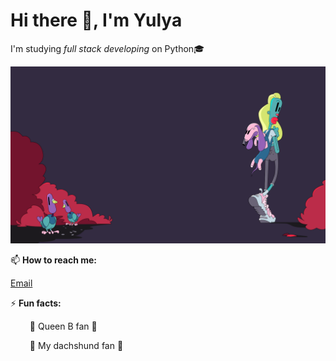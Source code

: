# Hi there 👋, I'm **Yulya**

I'm studying _full stack developing_ on Python🎓

![image](0000.png)

📫 **How to reach me:**

[Email](yulya.martinova94@gmail.com)

⚡ **Fun facts:**
<ul> &ensp;🎵  Queen B fan 🎵</ul>
<ul>&ensp;🐾 My dachshund fan 🐾</ul>